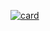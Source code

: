 [![card](https://github-readme-stats.vercel.app/api?username=iuricode&theme=default)]([https://github.com/anuraghazra/github-readme-stats](https://github.com/Tragl56))
